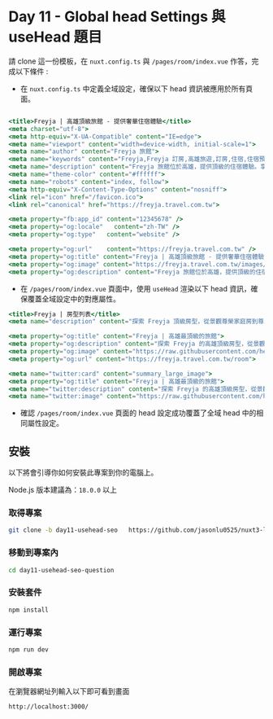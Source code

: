 # Day 11 - Global head Settings 與 useHead 題目

請 clone 這一份模板，在 `nuxt.config.ts` 與 `/pages/room/index.vue` 作答，完成以下條件 :

- 在 `nuxt.config.ts` 中定義全域設定，確保以下 head 資訊被應用於所有頁面。

```jsx

<title>Freyja | 高雄頂級旅館 - 提供奢華住宿體驗</title>
<meta charset="utf-8">
<meta http-equiv="X-UA-Compatible" content="IE=edge">
<meta name="viewport" content="width=device-width, initial-scale=1">
<meta name="author" content="Freyja 旅館">
<meta name="keywords" content="Freyja,Freyja 訂房,高雄旅遊,訂房,住宿,住宿預訂,四人房,雙人房,景觀房">
<meta name="description" content="Freyja 旅館位於高雄，提供頂級的住宿體驗。享受絕美市景與高級設施，讓您的每一刻都充滿奢華與舒適。立即預訂，開啟難忘的住宿之旅！">
<meta name="theme-color" content="#ffffff">
<meta name="robots" content="index, follow">
<meta http-equiv="X-Content-Type-Options" content="nosniff">
<link rel="icon" href="/favicon.ico">
<link rel="canonical" href="https://freyja.travel.com.tw">

<meta property="fb:app_id" content="12345678" />
<meta property="og:locale"   content="zh-TW" />
<meta property="og:type"   content="website" />

<meta property="og:url"    content="https://freyja.travel.com.tw" />
<meta property="og:title" content="Freyja | 高雄頂級旅館 - 提供奢華住宿體驗" />
<meta property="og:image" content="https://freyja.travel.com.tw/images/og-image.jpg" />
<meta property="og:description" content="Freyja 旅館位於高雄，提供頂級的住宿體驗。享受絕美市景與高級設施，讓您的每一刻都充滿奢華與舒適。立即預訂，開啟難忘的住宿之旅！" />
```

- 在 `/pages/room/index.vue` 頁面中，使用 `useHead` 渲染以下 head 資訊，確保覆蓋全域設定中的對應屬性。

```jsx
<title>Freyja | 房型列表</title>
<meta name="description" content="探索 Freyja 頂級房型，從景觀尊榮家庭房到尊爵雙人房，享受絕美市景與舒適空間。立即預訂，享受獨特的住宿體驗！">

<meta property="og:title" content="Freyja | 高雄最頂級的旅館">
<meta property="og:description" content="探索 Freyja 的高雄頂級房型，從景觀尊榮家庭房到尊爵雙人房，享受絕美市景與舒適空間。立即預訂，享受獨特的住宿體驗！">
<meta property="og:image" content="https://raw.githubusercontent.com/hexschool/2022-web-layout-training/main/typescript-hotel/%E6%A1%8C%E6%A9%9F%E7%89%88/room2-1.png">
<meta property="og:url" content="https://freyja.travel.com.tw/room">

<meta name="twitter:card" content="summary_large_image">
<meta property="og:title" content="Freyja | 高雄最頂級的旅館">
<meta name="twitter:description" content="探索 Freyja 的高雄頂級房型，從景觀尊榮家庭房到尊爵雙人房，享受絕美市景與舒適空間。立即預訂，享受獨特的住宿體驗！">
<meta name="twitter:image" content="https://raw.githubusercontent.com/hexschool/2022-web-layout-training/main/typescript-hotel/%E6%A1%8C%E6%A9%9F%E7%89%88/room2-1.png">
```

- 確認 `/pages/room/index.vue` 頁面的 head 設定成功覆蓋了全域 head 中的相同屬性設定。

## 安裝

以下將會引導你如何安裝此專案到你的電腦上。

Node.js 版本建議為：`18.0.0` 以上

### 取得專案

```bash
git clone -b day11-usehead-seo   https://github.com/jasonlu0525/nuxt3-live-question.git  day11-usehead-seo-question
```

### 移動到專案內

```bash
cd day11-usehead-seo-question
```

### 安裝套件

```bash
npm install
```

### 運行專案

```bash
npm run dev
```

### 開啟專案

在瀏覽器網址列輸入以下即可看到畫面

```bash
http://localhost:3000/
```
